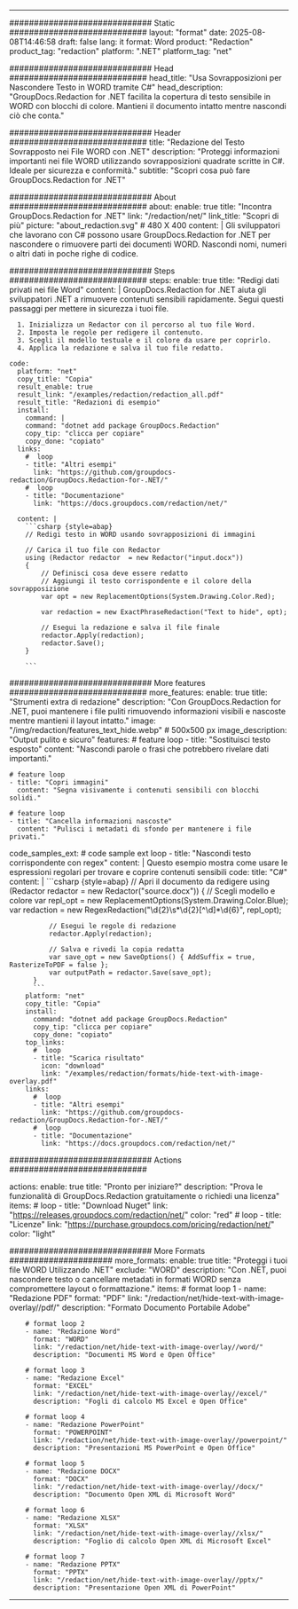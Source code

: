 
---
############################# Static ############################
layout: "format"
date:  2025-08-08T14:46:58
draft: false
lang: it
format: Word
product: "Redaction"
product_tag: "redaction"
platform: ".NET"
platform_tag: "net"

############################# Head ############################
head_title: "Usa Sovrapposizioni per Nascondere Testo in WORD tramite C#"
head_description: "GroupDocs.Redaction for .NET facilita la copertura di testo sensibile in WORD con blocchi di colore. Mantieni il documento intatto mentre nascondi ciò che conta."

############################# Header ############################
title: "Redazione del Testo Sovrapposto nei File WORD con .NET" 
description: "Proteggi informazioni importanti nei file WORD utilizzando sovrapposizioni quadrate scritte in C#. Ideale per sicurezza e conformità."
subtitle: "Scopri cosa può fare GroupDocs.Redaction for .NET" 

############################# About ############################
about:
    enable: true
    title: "Incontra GroupDocs.Redaction for .NET"
    link: "/redaction/net/"
    link_title: "Scopri di più"
    picture: "about_redaction.svg" # 480 X 400
    content: |
       Gli sviluppatori che lavorano con C# possono usare GroupDocs.Redaction for .NET per nascondere o rimuovere parti dei documenti WORD. Nascondi nomi, numeri o altri dati in poche righe di codice.

############################# Steps ############################
steps:
    enable: true
    title: "Redigi dati privati nei file Word"
    content: |
      GroupDocs.Redaction for .NET aiuta gli sviluppatori .NET a rimuovere contenuti sensibili rapidamente. Segui questi passaggi per mettere in sicurezza i tuoi file.
      
      1. Inizializza un Redactor con il percorso al tuo file Word.
      2. Imposta le regole per redigere il contenuto.
      3. Scegli il modello testuale e il colore da usare per coprirlo.
      4. Applica la redazione e salva il tuo file redatto.
   
    code:
      platform: "net"
      copy_title: "Copia"
      result_enable: true
      result_link: "/examples/redaction/redaction_all.pdf"
      result_title: "Redazioni di esempio"
      install:
        command: |
        command: "dotnet add package GroupDocs.Redaction"
        copy_tip: "clicca per copiare"
        copy_done: "copiato"
      links:
        #  loop
        - title: "Altri esempi"
          link: "https://github.com/groupdocs-redaction/GroupDocs.Redaction-for-.NET/"
        #  loop
        - title: "Documentazione"
          link: "https://docs.groupdocs.com/redaction/net/"
          
      content: |
        ```csharp {style=abap}
        // Redigi testo in WORD usando sovrapposizioni di immagini

        // Carica il tuo file con Redactor
        using (Redactor redactor  = new Redactor("input.docx"))
        {
            // Definisci cosa deve essere redatto
            // Aggiungi il testo corrispondente e il colore della sovrapposizione
            var opt = new ReplacementOptions(System.Drawing.Color.Red);
            
            var redaction = new ExactPhraseRedaction("Text to hide", opt);

            // Esegui la redazione e salva il file finale
            redactor.Apply(redaction);
            redactor.Save();
        }
        
        ```            


############################# More features ############################
more_features:
  enable: true
  title: "Strumenti extra di redazione"
  description: "Con GroupDocs.Redaction for .NET, puoi mantenere i file puliti rimuovendo informazioni visibili e nascoste mentre mantieni il layout intatto."
  image: "/img/redaction/features_text_hide.webp" # 500x500 px
  image_description: "Output pulito e sicuro"
  features:
    # feature loop
    - title: "Sostituisci testo esposto"
      content: "Nascondi parole o frasi che potrebbero rivelare dati importanti."

    # feature loop
    - title: "Copri immagini"
      content: "Segna visivamente i contenuti sensibili con blocchi solidi."

    # feature loop
    - title: "Cancella informazioni nascoste"
      content: "Pulisci i metadati di sfondo per mantenere i file privati."
      
  code_samples_ext:
    # code sample ext loop
    - title: "Nascondi testo corrispondente con regex"
      content: |
        Questo esempio mostra come usare le espressioni regolari per trovare e coprire contenuti sensibili
      code:
        title: "C#"
        content: |
          ```csharp {style=abap}
          //  Apri il documento da redigere
          using (Redactor redactor  = new Redactor("source.docx"))
          {
              // Scegli modello e colore
              var repl_opt = new ReplacementOptions(System.Drawing.Color.Blue);
              var redaction = new RegexRedaction("\\d{2}\\s*\\d{2}[^\\d]*\\d{6}", repl_opt);

              // Esegui le regole di redazione
              redactor.Apply(redaction);

              // Salva e rivedi la copia redatta
              var save_opt = new SaveOptions() { AddSuffix = true, RasterizeToPDF = false };
              var outputPath = redactor.Save(save_opt);
          }
          ```
        platform: "net"
        copy_title: "Copia"
        install:
          command: "dotnet add package GroupDocs.Redaction"
          copy_tip: "clicca per copiare"
          copy_done: "copiato"
        top_links:
          #  loop
          - title: "Scarica risultato"
            icon: "download"
            link: "/examples/redaction/formats/hide-text-with-image-overlay.pdf"
        links:
          #  loop
          - title: "Altri esempi"
            link: "https://github.com/groupdocs-redaction/GroupDocs.Redaction-for-.NET/"
          #  loop
          - title: "Documentazione"
            link: "https://docs.groupdocs.com/redaction/net/"


############################# Actions ############################

actions:
  enable: true
  title: "Pronto per iniziare?"
  description: "Prova le funzionalità di GroupDocs.Redaction gratuitamente o richiedi una licenza"
  items:
    #  loop
    - title: "Download Nuget"
      link: "https://releases.groupdocs.com/redaction/net/"
      color: "red"
        #  loop
    - title: "Licenze"
      link: "https://purchase.groupdocs.com/pricing/redaction/net/"
      color: "light"


############################# More Formats #####################
more_formats:
    enable: true
    title: "Proteggi i tuoi file WORD Utilizzando .NET"
    exclude: "WORD"
    description: "Con .NET, puoi nascondere testo o cancellare metadati in formati WORD senza compromettere layout o formattazione."
    items: 
        # format loop 1
        - name: "Redazione PDF"
          format: "PDF"
          link: "/redaction/net/hide-text-with-image-overlay//pdf/"
          description: "Formato Documento Portabile Adobe"

        # format loop 2
        - name: "Redazione Word"
          format: "WORD"
          link: "/redaction/net/hide-text-with-image-overlay//word/"
          description: "Documenti MS Word e Open Office"
          
        # format loop 3
        - name: "Redazione Excel"
          format: "EXCEL"
          link: "/redaction/net/hide-text-with-image-overlay//excel/"
          description: "Fogli di calcolo MS Excel e Open Office"

        # format loop 4
        - name: "Redazione PowerPoint"
          format: "POWERPOINT"
          link: "/redaction/net/hide-text-with-image-overlay//powerpoint/"
          description: "Presentazioni MS PowerPoint e Open Office"

        # format loop 5
        - name: "Redazione DOCX"
          format: "DOCX"
          link: "/redaction/net/hide-text-with-image-overlay//docx/"
          description: "Documento Open XML di Microsoft Word"
          
        # format loop 6
        - name: "Redazione XLSX"
          format: "XLSX"
          link: "/redaction/net/hide-text-with-image-overlay//xlsx/"
          description: "Foglio di calcolo Open XML di Microsoft Excel"
          
        # format loop 7
        - name: "Redazione PPTX"
          format: "PPTX"
          link: "/redaction/net/hide-text-with-image-overlay//pptx/"
          description: "Presentazione Open XML di PowerPoint"


---